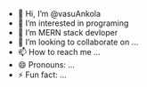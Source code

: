 - 👋 Hi, I’m @vasuAnkola
- 👀 I’m interested in programing
- 🌱 I’m MERN stack devloper
- 💞️ I’m looking to collaborate on ...
- 📫 How to reach me ...
- 😄 Pronouns: ...
- ⚡ Fun fact: ...

<!---
vasuAnkola/vasuAnkola is a ✨ special ✨ repository because its `README.md` (this file) appears on your GitHub profile.
You can click the Preview link to take a look at your changes.
--->
